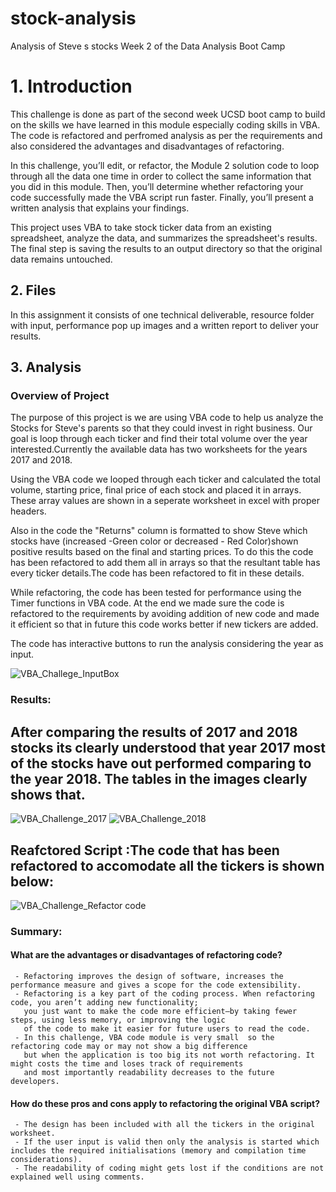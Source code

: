 # stock-analysis
Analysis of Steve s stocks
Week 2 of the Data Analysis Boot Camp

# 1. Introduction

This challenge is done as part of the second week UCSD boot camp to build on the skills we have learned in this module especially coding skills in VBA.
The code is refactored and perfromed analysis as per the requirements and also considered the advantages and disadvantages of refactoring. 

In this challenge, you’ll edit, or refactor, the Module 2 solution code to loop through all the data one time in order to collect the same information that you did in this module. Then, you’ll determine whether refactoring your code successfully made the VBA script run faster. Finally, you’ll present a written analysis that explains your findings.

This project uses VBA to take stock ticker data from an existing spreadsheet, analyze the data, and summarizes the spreadsheet's results. The final step is saving the results to an output directory so that the original data remains untouched.

## 2. Files

In this assignment it consists of one technical deliverable, resource folder with input, performance pop up images and a written report to deliver your results. 
  
## 3. Analysis
### Overview of Project

The purpose of this project is we are using VBA code to help us analyze the Stocks for Steve's parents so that they could invest in right business.
Our goal is loop through each ticker and find their total volume over the year interested.Currently the available data has two worksheets for the years 2017 and 2018.

Using the VBA code we looped through each ticker and calculated the total volume, starting price, final price of each stock and placed it in arrays. 
These array values are shown in a seperate worksheet in excel with proper headers.

Also in the code the "Returns" column is formatted to show Steve which stocks have (increased -Green color or decreased - Red Color)shown positive results based on the final and starting prices. To do this the code has been refactored to add them all in arrays so that the resultant table has every ticker details.The code has been refactored to fit in these details.

While refactoring, the code has been tested for performance using the Timer functions in VBA code. At the end we made sure the code is refactored to the requirements by avoiding addition of new code and made it efficient so that in future this code works better if new tickers are added.

The code has interactive buttons to run the analysis considering the year as input.

![VBA_Challege_InputBox](https://user-images.githubusercontent.com/111100908/186755697-ea139298-ee4b-4717-a36b-bbcf91b8055d.png)


### Results: 

## After comparing the results of 2017 and 2018 stocks its clearly understood that year 2017 most of the stocks have out performed comparing to the year 2018. The tables in the images clearly shows that. 
![VBA_Challenge_2017](https://user-images.githubusercontent.com/111100908/186755700-9a0dcba7-f849-44fc-b8c8-9a8fb8a5228c.png)
![VBA_Challenge_2018](https://user-images.githubusercontent.com/111100908/186755702-64d31833-e1c3-438f-bcfc-e910c06cfb00.png)


## Reafctored Script :The code that has been refactored to accomodate all the tickers is shown below:
![VBA_Challenge_Refactor code](https://user-images.githubusercontent.com/111100908/186974193-179048c6-d50d-454d-b819-87a44c52424c.png)


### Summary: 

  #### What are the advantages or disadvantages of refactoring code?
  
     - Refactoring improves the design of software, increases the performance measure and gives a scope for the code extensibility.
     - Refactoring is a key part of the coding process. When refactoring code, you aren’t adding new functionality; 
       you just want to make the code more efficient—by taking fewer steps, using less memory, or improving the logic
       of the code to make it easier for future users to read the code. 
     - In this challenge, VBA code module is very small  so the refactoring code may or may not show a big difference 
       but when the application is too big its not worth refactoring. It might costs the time and loses track of requirements 
       and most importantly readability decreases to the future developers.
    
  #### How do these pros and cons apply to refactoring the original VBA script?
  
     - The design has been included with all the tickers in the original worksheet. 
     - If the user input is valid then only the analysis is started which includes the required initialisations (memory and compilation time considerations).
     - The readability of coding might gets lost if the conditions are not explained well using comments.
        
              
